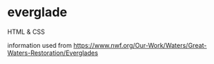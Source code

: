 # everglade

HTML & CSS 

information used from https://www.nwf.org/Our-Work/Waters/Great-Waters-Restoration/Everglades
